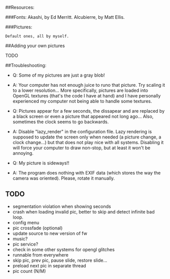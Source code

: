##Resources:

###Fonts:
	Akashi, by Ed Merritt.
	Alcubierre, by Matt Ellis.

###Pictures:

	Default ones, all by myself.

##Adding your own pictures

TODO

##Troubleshooting:

- Q: Some of my pictures are just a gray blob!
- A: Your computer has not enough juice to runo that picture. Try scaling it to a lower resolution... More specifically, pictures are loaded into OpenGL textures (that's the code I have at hand) and I have personally experienced my computer not being able to handle some textures.

- Q: Pictures appear for a few seconds, the dissapear and are replaced by a black screen or even a picture that appeared not long ago... Also, sometimes the clock seems to go backwards.
- A: Disable "lazy_render" in the configuration file. Lazy rendering is supposed to update the screen only when needed (a picture change, a clock change...) but that does not play nice with all systems. Disabling it will force your computer to draw non-stop, but at least it won't be annoying.

- Q: My picture is sideways!!
- A: The program does nothing with EXIF data (which stores the way the camera was oriented). Please, rotate it manually.

## TODO

- segmentation violation when showing seconds
- crash when loading invalid pic, better to skip and detect infinite bad loop.
- config menu
- pic crossfade (optional)
- update source to new version of fw
- music?
- pic service?
- check in some other systems for opengl glitches
- runnable from everywhere
- skip pic, prev pic, pause slide, restore slide...
- preload next pic in separate thread
- pic count (N/M)
